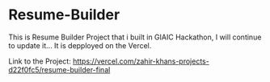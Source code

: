 # Resume-Builder

This is Resume Builder Project that i built in GIAIC Hackathon, I will continue to update it... It is depployed on the Vercel.

Link to the Project: https://vercel.com/zahir-khans-projects-d22f0fc5/resume-builder-final
